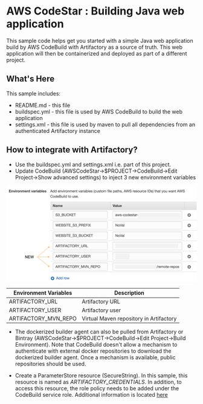 AWS CodeStar : Building Java web application
============================================

This sample code helps get you started with a simple Java web application build by AWS CodeBuild with Artifactory as a source of truth. This web application will then be containerized and deployed as part of a different project.

What's Here
-----------

This sample includes:

* README.md - this file
* buildspec.yml - this file is used by AWS CodeBuild to build the web
  application
* settings.xml - this file is used by maven to pull all dependencies from an authenticated Artifactory instance


How to integrate with Artifactory?
----------------------------------
* Use the buildspec.yml and settings.xml i.e. part of this project.
* Update CodeBuild (AWSCodeStar->$PROJECT->CodeBuild->Edit Project->Show advanced settings) to inject 3 new environment variables

![EnvironmentVariables](images/CodeBuild-Java.png)



| Environment Variables | Description |
| --------------------- | ----------- |
| ARTIFACTORY_URL | Artifactory URL  |
| ARTIFACTORY_USER| Artifactory user |
| ARTIFACTORY_MVN_REPO | Virtual Maven repository in Artifactory |



* The dockerized builder agent can also be pulled from Artifactory or Bintray (AWSCodeStar->$PROJECT->CodeBuild->Edit Project->Build Environment). Note that CodeBuild doesn't allow a mechanism to authenticate with external docker repositories to download the dockerized builder agent. Once a mechanism is available, public repositories should be used.

* Create a ParameterStore resource (SecureString). In this sample, this resource is named as *ARTIFACTORY_CREDENTIALS*. In addition, to access this resource, the role policy needs to be added under the CodeBuild service role. Additional information is located [here](https://github.com/JFrogDev/soldev/tree/master/AWSCodeStar#note) 

